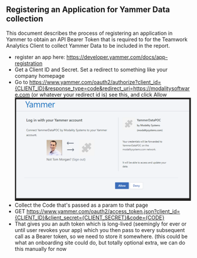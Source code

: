 ## Registering an Application for Yammer Data collection
This document describes the process of registering an application in Yammer to obtain an API Bearer Token that is required to for the Teamwork Analytics Client to collect Yammer Data to be included in the report. 

- register an app here: https://developer.yammer.com/docs/app-registration
- Get a Client ID and Secret. Set a redirect to something like your company homepage
- Go to https://www.yammer.com/oauth2/authorize?client_id={CLIENT_ID}&response_type=code&redirect_uri=https://modalitysoftware.com  (or whatever your redirect id is) see this, and click Allow ![yammerAPIToken](images/yammerAPIToken.png)
- Collect the Code that's passed as a param to that page
- GET https://www.yammer.com/oauth2/access_token.json?client_id={CLIENT_ID}&client_secret={CLIENT_SECRET}&code={CODE}
- That gives you an auth token which is long-lived (seemingly for ever or until user revokes your app) which you then pass to every subsequent call as a Bearer token, so we need to store it somewhere. (this could be what an onboarding site could do, but totally optional extra, we can do this manually for now
